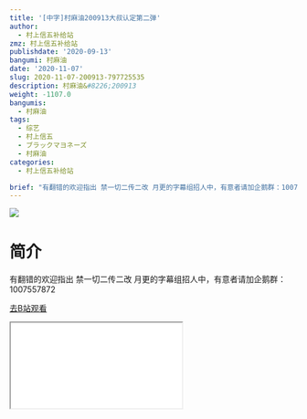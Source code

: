 ```yaml
---
title: '[中字]村麻油200913大叔认定第二弹'
author:
  - 村上信五补给站
zmz: 村上信五补给站
publishdate: '2020-09-13'
bangumi: 村麻油
date: '2020-11-07'
slug: 2020-11-07-200913-797725535
description: 村麻油&#8226;200913
weight: -1107.0
bangumis:
  - 村麻油
tags:
  - 综艺
  - 村上信五
  - ブラックマヨネーズ
  - 村麻油
categories:
  - 村上信五补给站

brief: "有翻错的欢迎指出 禁一切二传二改 月更的字幕组招人中，有意者请加企鹅群：1007557872"
---
```

![](https://raw.githubusercontent.com/tcgriffith/owaraisite/master/static/tmpimg/ab975f0a6c7177612f84fb0850ec015ce065b720.jpg.480.jpg)
# 简介  
有翻错的欢迎指出
禁一切二传二改
月更的字幕组招人中，有意者请加企鹅群：1007557872  

[去B站观看](https://www.bilibili.com/video/av797725535/)
<div class ="resp-container"><iframe class="testiframe" src="//player.bilibili.com/player.html?aid=797725535"", scrolling="no", allowfullscreen="true" > </iframe></div> 
